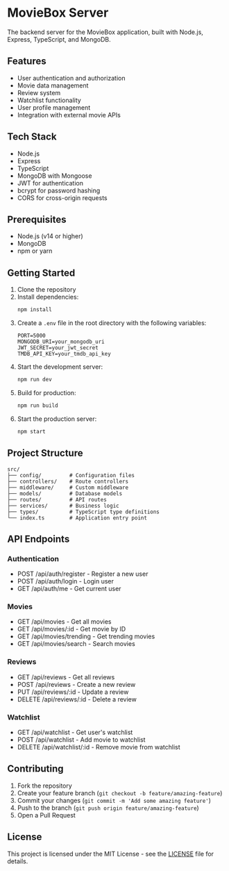 # MovieBox Server

The backend server for the MovieBox application, built with Node.js, Express, TypeScript, and MongoDB.

## Features

- User authentication and authorization
- Movie data management
- Review system
- Watchlist functionality
- User profile management
- Integration with external movie APIs

## Tech Stack

- Node.js
- Express
- TypeScript
- MongoDB with Mongoose
- JWT for authentication
- bcrypt for password hashing
- CORS for cross-origin requests

## Prerequisites

- Node.js (v14 or higher)
- MongoDB
- npm or yarn

## Getting Started

1. Clone the repository
2. Install dependencies:
   ```bash
   npm install
   ```
3. Create a `.env` file in the root directory with the following variables:
   ```
   PORT=5000
   MONGODB_URI=your_mongodb_uri
   JWT_SECRET=your_jwt_secret
   TMDB_API_KEY=your_tmdb_api_key
   ```
4. Start the development server:
   ```bash
   npm run dev
   ```
5. Build for production:
   ```bash
   npm run build
   ```
6. Start the production server:
   ```bash
   npm start
   ```

## Project Structure

```
src/
├── config/         # Configuration files
├── controllers/    # Route controllers
├── middleware/     # Custom middleware
├── models/         # Database models
├── routes/         # API routes
├── services/       # Business logic
├── types/          # TypeScript type definitions
└── index.ts        # Application entry point
```

## API Endpoints

### Authentication

- POST /api/auth/register - Register a new user
- POST /api/auth/login - Login user
- GET /api/auth/me - Get current user

### Movies

- GET /api/movies - Get all movies
- GET /api/movies/:id - Get movie by ID
- GET /api/movies/trending - Get trending movies
- GET /api/movies/search - Search movies

### Reviews

- GET /api/reviews - Get all reviews
- POST /api/reviews - Create a new review
- PUT /api/reviews/:id - Update a review
- DELETE /api/reviews/:id - Delete a review

### Watchlist

- GET /api/watchlist - Get user's watchlist
- POST /api/watchlist - Add movie to watchlist
- DELETE /api/watchlist/:id - Remove movie from watchlist

## Contributing

1. Fork the repository
2. Create your feature branch (`git checkout -b feature/amazing-feature`)
3. Commit your changes (`git commit -m 'Add some amazing feature'`)
4. Push to the branch (`git push origin feature/amazing-feature`)
5. Open a Pull Request

## License

This project is licensed under the MIT License - see the [LICENSE](LICENSE) file for details.
